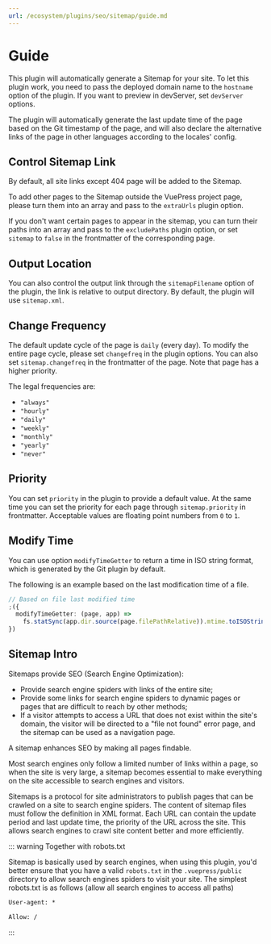 ```yaml
---
url: /ecosystem/plugins/seo/sitemap/guide.md
---
```

# Guide

This plugin will automatically generate a Sitemap for your site. To let this plugin work, you need to pass the deployed domain name to the `hostname` option of the plugin. If you want to preview in devServer, set `devServer` options.

The plugin will automatically generate the last update time of the page based on the Git timestamp of the page, and will also declare the alternative links of the page in other languages according to the locales' config.

## Control Sitemap Link

By default, all site links except 404 page will be added to the Sitemap.

To add other pages to the Sitemap outside the VuePress project page, please turn them into an array and pass to the `extraUrls` plugin option.

If you don't want certain pages to appear in the sitemap, you can turn their paths into an array and pass to the `excludePaths` plugin option, or set `sitemap` to `false` in the frontmatter of the corresponding page.

## Output Location

You can also control the output link through the `sitemapFilename` option of the plugin, the link is relative to output directory. By default, the plugin will use `sitemap.xml`.

## Change Frequency

The default update cycle of the page is `daily` (every day). To modify the entire page cycle, please set `changefreq` in the plugin options. You can also set `sitemap.changefreq` in the frontmatter of the page. Note that page has a higher priority.

The legal frequencies are:

* `"always"`
* `"hourly"`
* `"daily"`
* `"weekly"`
* `"monthly"`
* `"yearly"`
* `"never"`

## Priority

You can set `priority` in the plugin to provide a default value. At the same time you can set the priority for each page through `sitemap.priority` in frontmatter. Acceptable values are floating point numbers from `0` to `1`.

## Modify Time

You can use option `modifyTimeGetter` to return a time in ISO string format, which is generated by the Git plugin by default.

The following is an example based on the last modification time of a file.

```ts
// Based on file last modified time
;({
  modifyTimeGetter: (page, app) =>
    fs.statSync(app.dir.source(page.filePathRelative)).mtime.toISOString(),
})
```

## Sitemap Intro

Sitemaps provide SEO (Search Engine Optimization):

* Provide search engine spiders with links of the entire site;
* Provide some links for search engine spiders to dynamic pages or pages that are difficult to reach by other methods;
* If a visitor attempts to access a URL that does not exist within the site's domain, the visitor will be directed to a "file not found" error page, and the sitemap can be used as a navigation page.

A sitemap enhances SEO by making all pages findable.

Most search engines only follow a limited number of links within a page, so when the site is very large, a sitemap becomes essential to make everything on the site accessible to search engines and visitors.

Sitemaps is a protocol for site administrators to publish pages that can be crawled on a site to search engine spiders. The content of sitemap files must follow the definition in XML format. Each URL can contain the update period and last update time, the priority of the URL across the site. This allows search engines to crawl site content better and more efficiently.

::: warning Together with robots.txt

Sitemap is basically used by search engines, when using this plugin, you'd better ensure that you have a valid `robots.txt` in the `.vuepress/public` directory to allow search engines spiders to visit your site. The simplest robots.txt is as follows (allow all search engines to access all paths)

```txt
User-agent: *

Allow: /
```

:::
